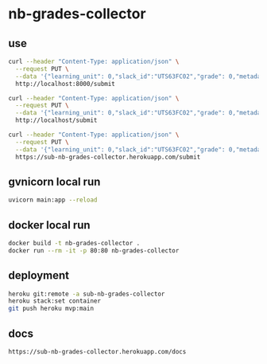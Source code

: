 # nb-grades-collector

## use

```bash
curl --header "Content-Type: application/json" \
  --request PUT \
  --data '{"learning_unit": 0,"slack_id":"UTS63FC02","grade": 0,"metadata":{}}' \
  http://localhost:8000/submit

curl --header "Content-Type: application/json" \
  --request PUT \
  --data '{"learning_unit": 0,"slack_id":"UTS63FC02","grade": 0,"metadata":{}}' \
  http://localhost/submit

curl --header "Content-Type: application/json" \
  --request PUT \
  --data '{"learning_unit": 0,"slack_id":"UTS63FC02","grade": 0,"metadata":{}}' \
  https://sub-nb-grades-collector.herokuapp.com/submit
```

## gvnicorn local run

```bash
uvicorn main:app --reload
```

## docker local run

```bash
docker build -t nb-grades-collector .
docker run --rm -it -p 80:80 nb-grades-collector
```

## deployment

```bash
heroku git:remote -a sub-nb-grades-collector
heroku stack:set container
git push heroku mvp:main
```

## docs

```bash
https://sub-nb-grades-collector.herokuapp.com/docs
```
